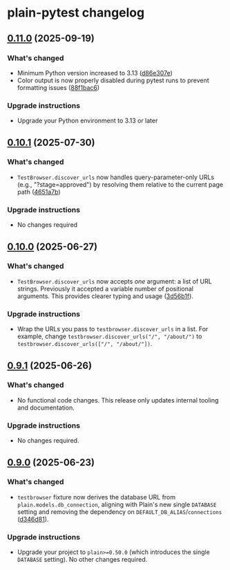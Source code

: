 # plain-pytest changelog

## [0.11.0](https://github.com/dropseed/plain/releases/plain-pytest@0.11.0) (2025-09-19)

### What's changed

- Minimum Python version increased to 3.13 ([d86e307e](https://github.com/dropseed/plain/commit/d86e307e))
- Color output is now properly disabled during pytest runs to prevent formatting issues ([88f1bac6](https://github.com/dropseed/plain/commit/88f1bac6))

### Upgrade instructions

- Upgrade your Python environment to 3.13 or later

## [0.10.1](https://github.com/dropseed/plain/releases/plain-pytest@0.10.1) (2025-07-30)

### What's changed

- `TestBrowser.discover_urls` now handles query-parameter-only URLs (e.g., "?stage=approved") by resolving them relative to the current page path ([4651a7b](https://github.com/dropseed/plain/commit/4651a7b))

### Upgrade instructions

- No changes required

## [0.10.0](https://github.com/dropseed/plain/releases/plain-pytest@0.10.0) (2025-06-27)

### What's changed

- `TestBrowser.discover_urls` now accepts _one_ argument: a list of URL strings. Previously it accepted a variable number of positional arguments. This provides clearer typing and usage ([3d56b1f](https://github.com/dropseed/plain/commit/3d56b1f)).

### Upgrade instructions

- Wrap the URLs you pass to `testbrowser.discover_urls` in a list. For example, change `testbrowser.discover_urls("/", "/about/")` to `testbrowser.discover_urls(["/", "/about/"])`.

## [0.9.1](https://github.com/dropseed/plain/releases/plain-pytest@0.9.1) (2025-06-26)

### What's changed

- No functional code changes. This release only updates internal tooling and documentation.

### Upgrade instructions

- No changes required.

## [0.9.0](https://github.com/dropseed/plain/releases/plain-pytest@0.9.0) (2025-06-23)

### What's changed

- `testbrowser` fixture now derives the database URL from `plain.models.db_connection`, aligning with Plain's new single `DATABASE` setting and removing the dependency on `DEFAULT_DB_ALIAS`/`connections` ([d346d81](https://github.com/dropseed/plain/commit/d346d81)).

### Upgrade instructions

- Upgrade your project to `plain>=0.50.0` (which introduces the single `DATABASE` setting). No other changes required.
